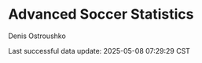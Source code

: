 # Advanced Soccer Statistics
Denis Ostroushko

<!-- gfm -->

Last successful data update: 2025-05-08 07:29:29 CST
